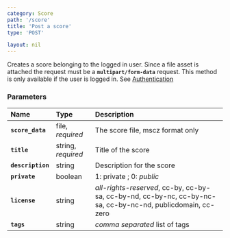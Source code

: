 ```yaml
---
category: Score
path: '/score'
title: 'Post a score'
type: 'POST'

layout: nil
---
```


Creates a score belonging to the logged in user. Since a file asset is attached the request must be a **`multipart/form-data`** request. This method is only available if the user is logged in. See [Authentication](#/authentication)

### Parameters

Name 			 |  Type     | Description     |
:----------------|:----------|:----------------|
**`score_data`**     | file, *required*    |  The score file, mscz format only  |
**`title`**          | string, *required*  |  Title of the score                |
**`description`**    | string              |  Description for the score         |
**`private`**        | boolean             |  1: private ; 0: *public*           |
**`license`**        | string              |  *all-rights-reserved*, cc-by, cc-by-sa, cc-by-nd, cc-by-nc, cc-by-nc-sa, cc-by-nc-nd, publicdomain, cc-zero                            |
**`tags`**           | string              |  *comma separated* list of tags     |
